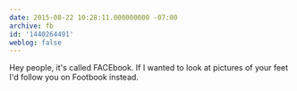 ```yaml
---
date: 2015-08-22 10:28:11.000000000 -07:00
archive: fb
id: '1440264491'
weblog: false
---
```


Hey people, it's called FACEbook. If I wanted to look at pictures of your feet I'd follow you on Footbook instead.
